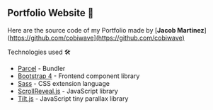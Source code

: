 ## Portfolio Website 🚀

Here are the source code of my Portfolio made by [**Jacob Martinez**](https://github.com/cobiwave](https://github.com/cobiwave)

Technologies used 🛠️
- [Parcel](https://parceljs.org/) - Bundler
- [Bootstrap 4](https://getbootstrap.com/docs/4.3/getting-started/introduction/) - Frontend component library
- [Sass](https://sass-lang.com/documentation) - CSS extension language
- [ScrollReveal.js](https://scrollrevealjs.org/) - JavaScript library
- [Tilt.js](https://gijsroge.github.io/tilt.js/) - JavaScript tiny parallax library
